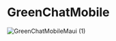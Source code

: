 # GreenChatMobile

![GreenChatMobileMaui (1)](https://github.com/user-attachments/assets/0c0d25ab-2fc6-44d4-9fc7-85eadf262b11)

